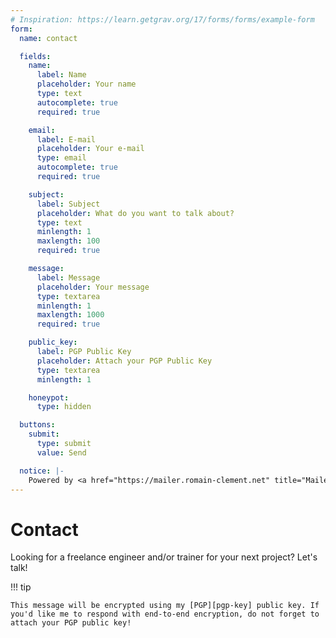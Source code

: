 ```yaml
---
# Inspiration: https://learn.getgrav.org/17/forms/forms/example-form
form:
  name: contact

  fields:
    name:
      label: Name
      placeholder: Your name
      type: text
      autocomplete: true
      required: true

    email:
      label: E-mail
      placeholder: Your e-mail
      type: email
      autocomplete: true
      required: true

    subject:
      label: Subject
      placeholder: What do you want to talk about?
      type: text
      minlength: 1
      maxlength: 100
      required: true

    message:
      label: Message
      placeholder: Your message
      type: textarea
      minlength: 1
      maxlength: 1000
      required: true

    public_key:
      label: PGP Public Key
      placeholder: Attach your PGP Public Key
      type: textarea
      minlength: 1

    honeypot:
      type: hidden

  buttons:
    submit:
      type: submit
      value: Send

  notice: |-
    Powered by <a href="https://mailer.romain-clement.net" title="Mailer">Mailer</a>
---
```


# Contact

Looking for a freelance engineer and/or trainer for your next project? Let's talk!

!!! tip

    This message will be encrypted using my [PGP][pgp-key] public key. If you'd like me to respond with end-to-end encryption, do not forget to attach your PGP public key!

[pgp-key]: /.well-known/openpgpkey/hu/dj3498u4hyyarh35rkjfnghbjxug6b19
